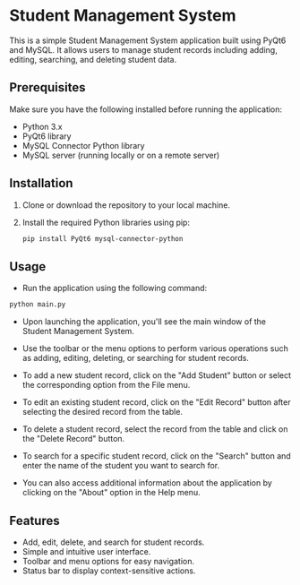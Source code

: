 # Student Management System

This is a simple Student Management System application built using PyQt6 and MySQL. It allows users to manage student records including adding, editing, searching, and deleting student data.

## Prerequisites

Make sure you have the following installed before running the application:

- Python 3.x
- PyQt6 library
- MySQL Connector Python library
- MySQL server (running locally or on a remote server)

## Installation

1. Clone or download the repository to your local machine.
2. Install the required Python libraries using pip:

   ```bash
   pip install PyQt6 mysql-connector-python

## Usage
- Run the application using the following command:
```bash
python main.py
```
- Upon launching the application, you'll see the main window of the Student Management System.

- Use the toolbar or the menu options to perform various operations such as adding, editing, deleting, or searching for student records.

- To add a new student record, click on the "Add Student" button or select the corresponding option from the File menu.

- To edit an existing student record, click on the "Edit Record" button after selecting the desired record from the table.

- To delete a student record, select the record from the table and click on the "Delete Record" button.

- To search for a specific student record, click on the "Search" button and enter the name of the student you want to search for.

- You can also access additional information about the application by clicking on the "About" option in the Help menu.

## Features
- Add, edit, delete, and search for student records.
- Simple and intuitive user interface.
- Toolbar and menu options for easy navigation.
- Status bar to display context-sensitive actions.
